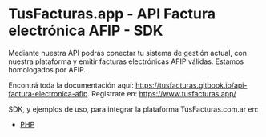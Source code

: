 # TusFacturas.app - API Factura electrónica AFIP - SDK

Mediante nuestra API podrás conectar tu sistema de gestión actual, con nuestra plataforma y emitir facturas electrónicas AFIP válidas. Estamos homologados por AFIP.

Encontrá toda la documentación aquí: https://tusfacturas.gitbook.io/api-factura-electronica-afip.
Registrate en: https://www.tusfacturas.app/

SDK, y ejemplos de uso, para integrar la plataforma TusFacturas.com.ar en:

- [PHP](https://github.com/vousys/tusfacturas/tree/master/php)

